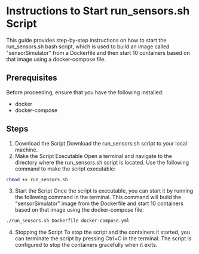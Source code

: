 # Instructions to Start run_sensors.sh Script

This guide provides step-by-step instructions on how to start the run_sensors.sh bash script, which is used to build an image called "sensorSimulator" from a Dockerfile and then start 10 containers based on that image using a docker-compose file.

## Prerequisites

Before proceeding, ensure that you have the following installed:
- docker
- docker-compose

## Steps
1. Download the Script
Download the run_sensors.sh script to your local machine.
2. Make the Script Executable
Open a terminal and navigate to the directory where the run_sensors.sh script is located. Use the following command to make the script executable:

```bash
chmod +x run_sensors.sh
```

3. Start the Script
Once the script is executable, you can start it by running the following command in the terminal. This command will build the "sensorSimulator" image from the Dockerfile and start 10 containers based on that image using the docker-compose file:

```bash
./run_sensors.sh Dockerfile docker-compose.yml
```

4. Stopping the Script
To stop the script and the containers it started, you can terminate the script by pressing Ctrl+C in the terminal. The script is configured to stop the containers gracefully when it exits.